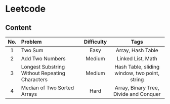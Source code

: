 # Leetcode
## Content
| No. | Problem | Difficulty | Tags |
|:--------:|:----------------------------------------------------------------|:--------:|:--------------------------------------------:|
| 1        | Two Sum                                                         | Easy     |Array, Hash Table                             |
| 2        | Add Two Numbers                                                 | Medium   |Linked List, Math                             |
| 3        | Longest Substring Without Repeating Characters                  | Medium   |Hash Table, sliding window, two point, string |
| 4        | Median of Two Sorted Arrays                                     | Hard     |Array, Binary Tree, Divide and Conquer        |
